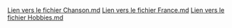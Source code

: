 [Lien vers le fichier Chanson.md](https://github.com/CesarHILL78/HILLION-Notation/blob/master/Chanson.md)
[Lien vers le fichier France.md](https://github.com/CesarHILL78/HILLION-Notation/blob/master/Pays/France.md)
[Lien vers le fichier Hobbies.md](https://github.com/CesarHILL78/HILLION-Notation/blob/master/Hobbies.md)

